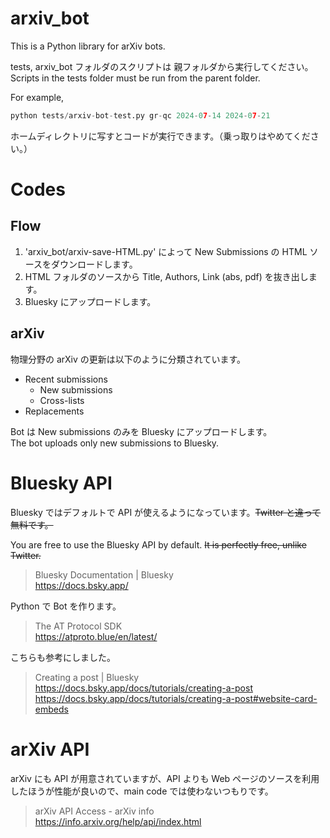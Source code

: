 # arxiv_bot

This is a Python library for arXiv bots.

tests, arxiv_bot フォルダのスクリプトは 親フォルダから実行してください。  
Scripts in the tests folder must be run from the parent folder.

For example, 
```python
python tests/arxiv-bot-test.py gr-qc 2024-07-14 2024-07-21
```

ホームディレクトリに写すとコードが実行できます。（乗っ取りはやめてください。）


# Codes

## Flow

1. 'arxiv_bot/arxiv-save-HTML.py' によって New Submissions の HTML ソースをダウンロードします。
2. HTML フォルダのソースから Title, Authors, Link (abs, pdf) を抜き出します。
3. Bluesky にアップロードします。

## arXiv

物理分野の arXiv の更新は以下のように分類されています。

* Recent submissions
    * New submissions
    * Cross-lists
* Replacements

Bot は New submissions のみを Bluesky にアップロードします。  
The bot uploads only new submissions to Bluesky.

# Bluesky API

Bluesky ではデフォルトで API が使えるようになっています。~~Twitter と違って無料です。~~

You are free to use the Bluesky API by default. ~~It is perfectly free, unlike Twitter.~~

> Bluesky Documentation | Bluesky   
> https://docs.bsky.app/ 

Python で Bot を作ります。

> The AT Protocol SDK   
> https://atproto.blue/en/latest/ 

こちらも参考にしました。

> Creating a post | Bluesky  
> https://docs.bsky.app/docs/tutorials/creating-a-post 
> https://docs.bsky.app/docs/tutorials/creating-a-post#website-card-embeds

# arXiv API

arXiv にも API が用意されていますが、API よりも Web ページのソースを利用したほうが性能が良いので、main code では使わないつもりです。

> arXiv API Access - arXiv info  
> https://info.arxiv.org/help/api/index.html 


